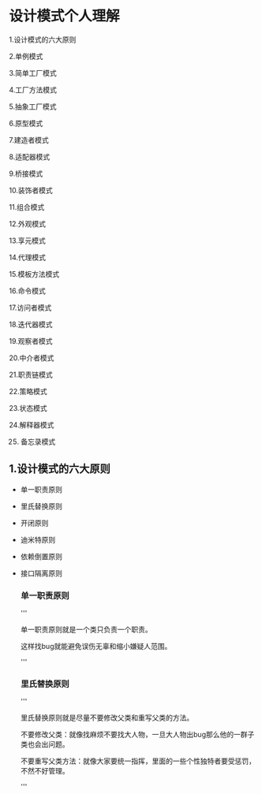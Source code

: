# 设计模式个人理解

1.设计模式的六大原则

2.单例模式

3.简单工厂模式

4.工厂方法模式

5.抽象工厂模式

6.原型模式

7.建造者模式

8.适配器模式

9.桥接模式

10.装饰者模式

11.组合模式

12.外观模式

13.享元模式

14.代理模式

15.模板方法模式

16.命令模式

17.访问者模式

18.迭代器模式

19.观察者模式

20.中介者模式

21.职责链模式

22.策略模式

23.状态模式

24.解释器模式

25. 备忘录模式

## 1.设计模式的六大原则

- 单一职责原则

- 里氏替换原则

- 开闭原则

- 迪米特原则

- 依赖倒置原则

- 接口隔离原则

  ### 单一职责原则

  '''

  单一职责原则就是一个类只负责一个职责。

  这样找bug就能避免误伤无辜和缩小嫌疑人范围。

  '''

  ### 里氏替换原则

  '''

  里氏替换原则就是尽量不要修改父类和重写父类的方法。

  不要修改父类：就像找麻烦不要找大人物，一旦大人物出bug那么他的一群子类也会出问题。

  不要重写父类方法：就像大家要统一指挥，里面的一些个性独特者要受惩罚，不然不好管理。

  '''

  

